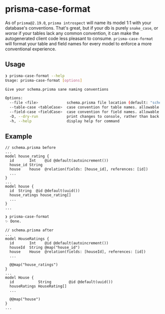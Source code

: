 # prisma-case-format

As of `prisma@2.19.0`, `prisma introspect` will name its model 1:1 with your database's conventions. That's great, but if your db is purely `snake_case`, or _worse_ if your tables lack any common convention, it can make the autogenerated client code less pleasant to consume. `prisma-case-format` will format your table and field names for every model to enforce a more conventional experience.

## Usage

```bash
❯ prisma-case-format --help
Usage: prisma-case-format [options]

Give your schema.prisma sane naming conventions

Options:
  --file <file>             schema.prisma file location (default: "schema.prisma")
  --table-case <tableCase>  case convention for table names. allowable values: "pascal", "camel", "snake" (default: "pascal")
  --field-case <fieldCase>  case convention for field names. allowable values: "pascal", "camel", "snake" (default: "camel")
  -D, --dry-run             print changes to console, rather than back to file (default: false)
  -h, --help                display help for command
```

## Example

```prisma
// schema.prisma before
...
model house_rating {
  id       Int    @id @default(autoincrement())
  house_id String
  house    house  @relation(fields: [house_id], references: [id])
  ...
}
...
model house {
  id  String  @id @default(uuid())
  house_ratings house_rating[]
  ...
}
...
```

```bash
❯ prisma-case-format
✨ Done.
```

```prisma
// schema.prisma after
...
model HouseRatings {
  id       Int    @id @default(autoincrement())
  houseId  String @map("house_id")
  house    House  @relation(fields: [houseId], references: [id])
  ...

  @@map("house_ratings")
}
...
model House {
  id           String        @id @default(uuid())
  houseRatings HouseRating[]
  ...

  @@map("house")
}
...
```
